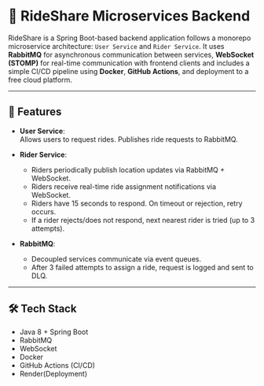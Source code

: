 # 🚗 RideShare Microservices Backend

RideShare is a Spring Boot-based backend application follows a monorepo microservice architecture: `User Service` and `Rider Service`. It uses **RabbitMQ** for asynchronous communication between services, **WebSocket (STOMP)** for real-time communication with frontend clients and includes a simple CI/CD pipeline using **Docker**, **GitHub Actions**, and deployment to a free cloud platform.

---

## 🧩 Features

- **User Service**:  
  Allows users to request rides. Publishes ride requests to RabbitMQ.

- **Rider Service**:  
  - Riders periodically publish location updates via RabbitMQ + WebSocket.
  - Riders receive real-time ride assignment notifications via WebSocket.
  - Riders have 15 seconds to respond. On timeout or rejection, retry occurs.
  - If a rider rejects/does not respond, next nearest rider is tried (up to 3 attempts).

- **RabbitMQ**:  
  - Decoupled services communicate via event queues.
  - After 3 failed attempts to assign a ride, request is logged and sent to DLQ.

---

## 🛠️ Tech Stack

- Java 8 + Spring Boot
- RabbitMQ
- WebSocket
- Docker
- GitHub Actions (CI/CD)
- Render(Deployment)


